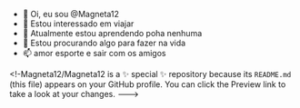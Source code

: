  - 👋 Oi, eu sou @Magneta12
- 👀 Estou interessado em viajar
- 🌱 Atualmente estou aprendendo poha nenhuma
- 💞️ Estou procurando algo para fazer na vida
- 📫 amor esporte e sair com os amigos
  
<!-Magneta12/Magneta12 is a ✨ special ✨ repository because its `README.md` (this file) appears on your GitHub profile.
You can click the Preview link to take a look at your changes.
--->
